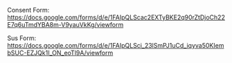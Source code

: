 Consent Form:
https://docs.google.com/forms/d/e/1FAIpQLScac2EXTyBKE2q90rZtDjoCh22E7q6uTmdYBA8m-V9yauVkKg/viewform

Sus Form: 
https://docs.google.com/forms/d/e/1FAIpQLSci_23lSmPJ1uCd_iqyva50KIembSUC-EZJQk1I_ON_eoTl9A/viewform